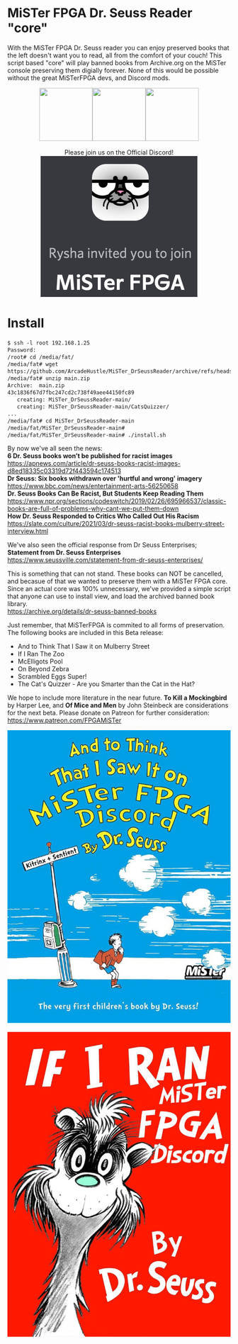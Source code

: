 # MiSTer FPGA Dr. Seuss Reader "core"
With the MiSTer FPGA Dr. Seuss reader you can enjoy preserved books that the left doesn't want you to read, all from the comfort of your couch! This script based "core" will play banned books from Archive.org on the MiSTer console preserving them digially forever. None of this would be possible without the great MiSTerFPGA devs, and Discord mods. <br>
<p align="center">
<img height=120 width=120 src="https://misterfpga.org/download/file.php?avatar=48_1610293528.jpg"><img height=120 width=120 src="https://pbs.twimg.com/profile_images/970066779526512640/kw45oBWL_400x400.jpg"><img height=120 width=120 src="https://pbs.twimg.com/profile_images/1180092674872922112/w3l2zzbf_400x400.jpg">
</p>

<p align="center">
Please join us on the Official Discord!<br>
<a href=https://discord.gg/4xKVg4XVYn><img src="https://github.com/ArcadeHustle/MiSTer_DrSeussReader/blob/main/Invited.jpg"> </a> <br>
</p>

# Install
```
$ ssh -l root 192.168.1.25
Password: 
/root# cd /media/fat/
/media/fat# wget https://github.com/ArcadeHustle/MiSTer_DrSeussReader/archive/refs/heads/main.zip
/media/fat# unzip main.zip 
Archive:  main.zip
43c1836f67d7fbc247cd2c738f49aee44150fc89
   creating: MiSTer_DrSeussReader-main/
   creating: MiSTer_DrSeussReader-main/CatsQuizzer/
...
/media/fat# cd MiSTer_DrSeussReader-main
/media/fat/MiSTer_DrSeussReader-main#
/media/fat/MiSTer_DrSeussReader-main# ./install.sh
```

By now we've all seen the news:<br>
**6 Dr. Seuss books won’t be published for racist images**<br>
https://apnews.com/article/dr-seuss-books-racist-images-d8ed18335c03319d72f443594c174513<br>
**Dr Seuss: Six books withdrawn over 'hurtful and wrong' imagery**<br>
https://www.bbc.com/news/entertainment-arts-56250658<br>
**Dr. Seuss Books Can Be Racist, But Students Keep Reading Them**<br>
https://www.npr.org/sections/codeswitch/2019/02/26/695966537/classic-books-are-full-of-problems-why-cant-we-put-them-down<br>
**How Dr. Seuss Responded to Critics Who Called Out His Racism**<br>
https://slate.com/culture/2021/03/dr-seuss-racist-books-mulberry-street-interview.html<br>

We've also seen the official response from Dr Seuss Enterprises;<br>
**Statement from Dr. Seuss Enterprises**<br>
https://www.seussville.com/statement-from-dr-seuss-enterprises/<br>

This is something that can not stand. These books can NOT be cancelled, and becasue of that we wanted to preserve them with a MiSTer FPGA core. Since an actual core was 100% unnecessary, we've provided a simple script that anyone can use to install view, and load the archived banned book library.<br> 
https://archive.org/details/dr-seuss-banned-books<br>

Just remember, that MiSTerFPGA is commited to all forms of preservation. The following books are included in this Beta release:
* And to Think That I Saw it on Mulberry Street
* If I Ran The Zoo
* McElligots Pool
* On Beyond Zebra
* Scrambled Eggs Super!
* The Cat's Quizzer - Are you Smarter than the Cat in the Hat?

We hope to include more literature in the near future. **To Kill a Mockingbird** by Harper Lee, and **Of Mice and Men** by John Steinbeck are considerations for the next beta. Please donate on Patreon for further consideration: https://www.patreon.com/FPGAMiSTer

<p align="center">
<img src="https://github.com/ArcadeHustle/MiSTer_DrSeussReader/blob/main/ToThink.jpg"><br><br>
<img src="https://github.com/ArcadeHustle/MiSTer_DrSeussReader/blob/main/RanTheZoo.jpg"><br>
</p>



